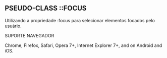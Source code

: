 ## PSEUDO-CLASS ::FOCUS

Utilizando a propriedade :focus para selecionar elementos focados pelo usuário.


SUPORTE NAVEGADOR

Chrome, Firefox, Safari, Opera 7+, Internet Explorer 7+, and on Android and iOS.
